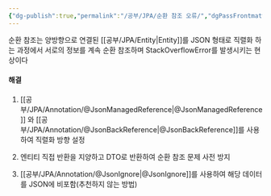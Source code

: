 ```yaml
---
{"dg-publish":true,"permalink":"/공부/JPA/순환 참조 오류/","dgPassFrontmatter":true}
---
```



순환 참조는 양방향으로 연결된 [[공부/JPA/Entity\|Entity]]를 JSON 형태로 직렬화 하는 과정에서 서로의 정보를 계속 순환 참조하며 StackOverflowError를 발생시키는 현상이다

#### 해결
1. [[공부/JPA/Annotation/@JsonManagedReference\|@JsonManagedReference]] 와 [[공부/JPA/Annotation/@JsonBackReference\|@JsonBackReference]]를 사용하여 직렬화 방향 설정

2. 엔티티 직접 반환을 지양하고 DTO로 반환하여 순환 참조 문제 사전 방지

3. [[공부/JPA/Annotation/@JsonIgnore\|@JsonIgnore]]를 사용하여 해당 데이터를 JSON에 비포함(추천하지 않는 방법)
